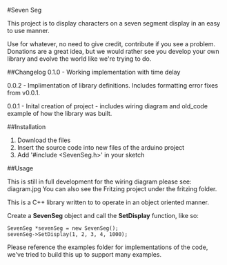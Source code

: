 #Seven Seg

This project is to display characters on a seven segment display in an easy to use manner.

Use for whatever, no need to give credit, contribute if you see a problem.  Donations are a great idea, but we would rather see you develop your own library and evolve the world like we're trying to do.


##Changelog
0.1.0 - Working implementation with time delay

0.0.2 - Implimentation of library definitions. Includes formatting error fixes from v0.0.1.

0.0.1 - Inital creation of project - includes wiring diagram and old_code example of how the library was built.


##Installation
1. Download the files
2. Insert the source code into new files of the arduino project
3. Add '#include <SevenSeg.h>' in your sketch


##Usage

This is still in full development for the wiring diagram please see: diagram.jpg
You can also see the Fritzing project under the fritzing folder.

This is a C++ library written to to operate in an object oriented manner.

Create a **SevenSeg** object and call the **SetDisplay** function, like so:
```
SevenSeg *sevenSeg = new SevenSeg();
sevenSeg->SetDisplay(1, 2, 3, 4, 1000);
```

Please reference the examples folder for implementations of the code, we've tried to build this up to support many examples.
